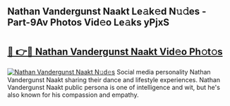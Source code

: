 ## Nathan Vandergunst Naakt Le𝚊k𝚎d N𝚞𝚍es - Part-9Av Photos Vid𝚎o Le𝚊ks yPjxS

# <h2><a href="http://fb020l.evod.top/?m=Nathan+Vandergunst+Naakt">🔗 👉🔴 Nathan Vandergunst Naakt Vid𝚎o Ph𝚘t𝚘s</a></h2>

[![Nathan Vandergunst Naakt N𝚞d𝚎s](https://i.imgur.com/8V9OHl7.gif)](http://fb020l.evod.top/?m=Nathan+Vandergunst+Naakt)
Social media personality Nathan Vandergunst Naakt sharing their dance and lifestyle experiences. Nathan Vandergunst Naakt public persona is one of intelligence and wit, but he's also known for his compassion and empathy. 
